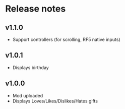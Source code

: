 ﻿# Release notes

## v1.1.0
- Support controllers (for scrolling, RF5 native inputs)

## v1.0.1
- Displays birthday

## v1.0.0
- Mod uploaded
- Displays Loves/Likes/Dislikes/Hates gifts